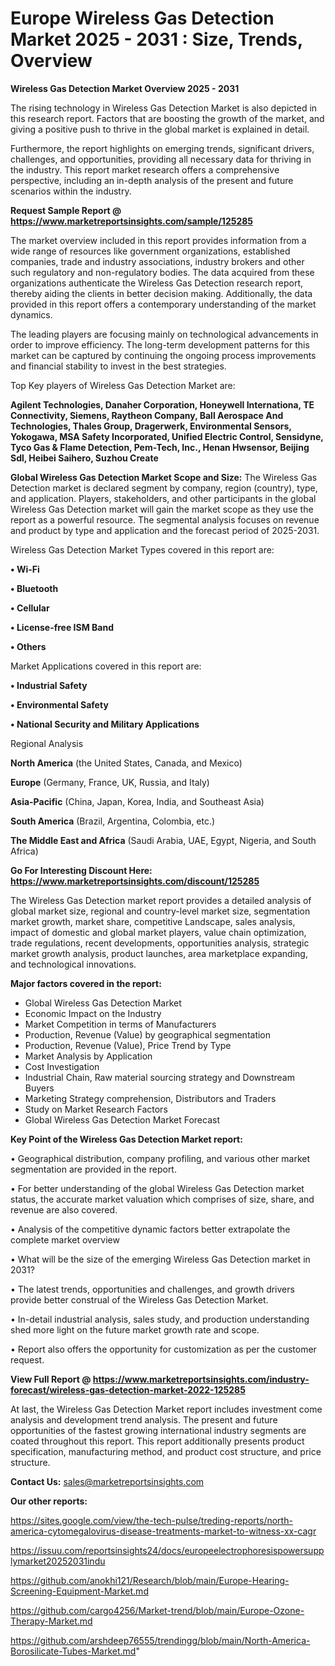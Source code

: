  # Europe Wireless Gas Detection Market 2025 - 2031 : Size, Trends, Overview

<Strong> Wireless Gas Detection Market Overview 2025 - 2031</strong>

The rising technology in Wireless Gas Detection Market is also depicted in this research report. Factors that are boosting the growth of the market, and giving a positive push to thrive in the global market is explained in detail.

Furthermore, the report highlights on emerging trends, significant drivers, challenges, and opportunities, providing all necessary data for thriving in the industry. This report market research offers a comprehensive perspective, including an in-depth analysis of the present and future scenarios within the industry.

<strong>Request Sample Report @ <a href=https://www.marketreportsinsights.com/sample/125285>https://www.marketreportsinsights.com/sample/125285</a></strong>

The market overview included in this report provides information from a wide range of resources like government organizations, established companies, trade and industry associations, industry brokers and other such regulatory and non-regulatory bodies. The data acquired from these organizations authenticate the Wireless Gas Detection research report, thereby aiding the clients in better decision making. Additionally, the data provided in this report offers a contemporary understanding of the market dynamics.

The leading players are focusing mainly on technological advancements in order to improve efficiency. The long-term development patterns for this market can be captured by continuing the ongoing process improvements and financial stability to invest in the best strategies.

Top Key players of Wireless Gas Detection Market are:

<strong>Agilent Technologies, Danaher Corporation, Honeywell Internationa, TE Connectivity, Siemens, Raytheon Company, Ball Aerospace And Technologies, Thales Group, Dragerwerk, Environmental Sensors, Yokogawa, MSA Safety Incorporated, Unified Electric Control, Sensidyne, Tyco Gas & Flame Detection, Pem-Tech, Inc., Henan Hwsensor, Beijing Sdl, Heibei Saihero, Suzhou Create</strong>

<strong><b>Global Wireless Gas Detection Market Scope and Size:</b></strong>
The Wireless Gas Detection market is declared segment by company, region (country), type, and application. Players, stakeholders, and other participants in the global Wireless Gas Detection market will gain the market scope as they use the report as a powerful resource. The segmental analysis focuses on revenue and product by type and application and the forecast period of 2025-2031.

Wireless Gas Detection Market Types covered in this report are:

<strong>• Wi-Fi

• Bluetooth

• Cellular

• License-free ISM Band

• Others</strong>

Market Applications covered in this report are:

<strong>• Industrial Safety

• Environmental Safety

• National Security and Military Applications</strong> 

Regional Analysis

<strong>North America</strong> (the United States, Canada, and Mexico)

<strong>Europe</strong> (Germany, France, UK, Russia, and Italy)

<strong>Asia-Pacific</strong> (China, Japan, Korea, India, and Southeast Asia)

<strong>South America</strong> (Brazil, Argentina, Colombia, etc.)

<strong>The Middle East and Africa</strong> (Saudi Arabia, UAE, Egypt, Nigeria, and South Africa)

<strong>Go For Interesting Discount Here: <a href=https://www.marketreportsinsights.com/discount/125285>https://www.marketreportsinsights.com/discount/125285</a></strong>

The Wireless Gas Detection market report provides a detailed analysis of global market size, regional and country-level market size, segmentation market growth, market share, competitive Landscape, sales analysis, impact of domestic and global market players, value chain optimization, trade regulations, recent developments, opportunities analysis, strategic market growth analysis, product launches, area marketplace expanding, and technological innovations.

<strong><b>Major factors covered in the report:</b></strong>
<ul>
  <li>Global Wireless Gas Detection Market </li>
  <li>Economic Impact on the Industry</li>
  <li>Market Competition in terms of Manufacturers</li>
  <li>Production, Revenue (Value) by geographical segmentation</li>
  <li>Production, Revenue (Value), Price Trend by Type</li>
  <li>Market Analysis by Application</li>
  <li>Cost Investigation</li>
  <li>Industrial Chain, Raw material sourcing strategy and Downstream Buyers</li>
  <li>Marketing Strategy comprehension, Distributors and Traders</li>
  <li>Study on Market Research Factors</li>
  <li>Global Wireless Gas Detection Market Forecast</li>
</ul>

<strong><b>Key Point of the Wireless Gas Detection Market report:</b></strong>

• Geographical distribution, company profiling, and various other market segmentation are provided in the report.

• For better understanding of the global Wireless Gas Detection market status, the accurate market valuation which comprises of size, share, and revenue are also covered.

• Analysis of the competitive dynamic factors better extrapolate the complete market overview

• What will be the size of the emerging Wireless Gas Detection market in 2031?

• The latest trends, opportunities and challenges, and growth drivers provide better construal of the Wireless Gas Detection Market.

• In-detail industrial analysis, sales study, and production understanding shed more light on the future market growth rate and scope.

• Report also offers the opportunity for customization as per the customer request.

<strong><b>View Full Report @ <a href=https://www.marketreportsinsights.com/industry-forecast/wireless-gas-detection-market-2022-125285>https://www.marketreportsinsights.com/industry-forecast/wireless-gas-detection-market-2022-125285</a></b></strong>


At last, the Wireless Gas Detection Market report includes investment come analysis and development trend analysis. The present and future opportunities of the fastest growing international industry segments are coated throughout this report. This report additionally presents product specification, manufacturing method, and product cost structure, and price structure.

<strong>Contact Us:</strong>
sales@marketreportsinsights.com

<strong>Our other reports:</strong>

<a href=https://sites.google.com/view/the-tech-pulse/treding-reports/north-america-cytomegalovirus-disease-treatments-market-to-witness-xx-cagr>https://sites.google.com/view/the-tech-pulse/treding-reports/north-america-cytomegalovirus-disease-treatments-market-to-witness-xx-cagr</a>

<a href=https://issuu.com/reportsinsights24/docs/europeelectrophoresispowersupplymarket20252031indu>https://issuu.com/reportsinsights24/docs/europeelectrophoresispowersupplymarket20252031indu</a>

<a href=https://github.com/anokhi121/Research/blob/main/Europe-Hearing-Screening-Equipment-Market.md>https://github.com/anokhi121/Research/blob/main/Europe-Hearing-Screening-Equipment-Market.md</a>

<a href=https://github.com/cargo4256/Market-trend/blob/main/Europe-Ozone-Therapy-Market.md>https://github.com/cargo4256/Market-trend/blob/main/Europe-Ozone-Therapy-Market.md</a>

<a href=https://github.com/arshdeep76555/trendingg/blob/main/North-America-Borosilicate-Tubes-Market.md>https://github.com/arshdeep76555/trendingg/blob/main/North-America-Borosilicate-Tubes-Market.md</a>"
